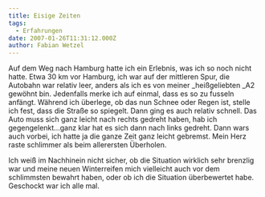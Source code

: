 ```yaml
---
title: Eisige Zeiten
tags:
  - Erfahrungen
date: 2007-01-26T11:31:12.000Z
author: Fabian Wetzel
---
```


Auf dem Weg nach Hamburg hatte ich ein Erlebnis, was ich so noch nicht hatte. Etwa 30 km vor Hamburg, ich war auf der mittleren Spur, die Autobahn war relativ leer, anders als ich es von meiner _heißgeliebten _A2 gewöhnt bin. Jedenfalls merke ich auf einmal, dass es so zu fusseln anfängt. Während ich überlege, ob das nun Schnee oder Regen ist, stelle ich fest, dass die Straße so spiegelt. Dann ging es auch relativ schnell. Das Auto muss sich ganz leicht nach rechts gedreht haben, hab ich gegengelenkt...ganz klar hat es sich dann nach links gedreht. Dann wars auch vorbei, ich hatte ja die ganze Zeit ganz leicht gebremst. Mein Herz raste schlimmer als beim allerersten Überholen.

Ich weiß im Nachhinein nicht sicher, ob die Situation wirklich sehr brenzlig war und meine neuen Winterreifen mich vielleicht auch vor dem schlimmsten bewahrt haben, oder ob ich die Situation überbewertet habe. Geschockt war ich alle mal.


